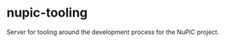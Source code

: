 nupic-tooling
=============

Server for tooling around the development process for the NuPIC project.
